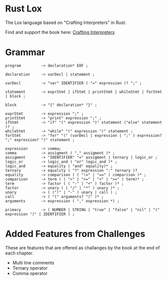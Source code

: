 # Rust Lox

The Lox language based on "Crafting Interpreters" in Rust.

Find and support the book here:
[Crafting Interpreters](https://craftinginterpreters.com)

# Grammar

```
program			-> declaration* EOF ;

declaration		-> varDecl | statement ;

varDecl			-> "var" IDENTIFIER ( "=" expression )? ";" ;

statement 		-> exprStmt | ifStmt | printStmt | whileStmt | forStmt | block ;

block			-> "{" declaration* "}" ;

exprStmt		-> expression ";" ;
printStmt		-> "print" expression ";" ;
ifStmt			-> "if" "(" expression ")" statement ("else" statement )? ;
whileStmt		-> "while" "(" expression ")" statement ;
forStmt			-> "for" "(" (varDecl | expression | ";" ) expression? ";" expression? ")" statement ;

expression		-> comma;
comma 			-> assigment ( "," assigment )* ;
assigment		-> "IDENTIFIER" "=" assigment | ternary | logic_or ;
logic_or		-> logic_and ( "or" logic_and )* ;
logic_and		-> equality ( "and" equality)* ;
ternary 		-> equality ( "?" expression ":" ternary )?
equality		-> comparison ( ( "!=" | "==" ) comparison )* ;
comparison		-> term ( ( ">" | ">=" | "<" | ">=" ) term)* ;
term			-> factor ( ( "-" | "+" ) factor )* ;
factor			-> unary ( ( "/" | "*" ) unary )* ;
unary 			-> ( ("!" | "-" ) unary | call ) ;
call			-> ( "(" arguments? ")" )* ;
arguments		-> expression ( "," expression *) ;

primary 		-> ( NUMBER | STRING | "true" | "false" | "nil" | "(" expression ")" | IDENTIFIER ) ;
```

# Added Features from Challenges

These are features that are offered as challanges by the book at the end of each chapter.

- Multi line comments
- Ternary operator
- Comma operator
